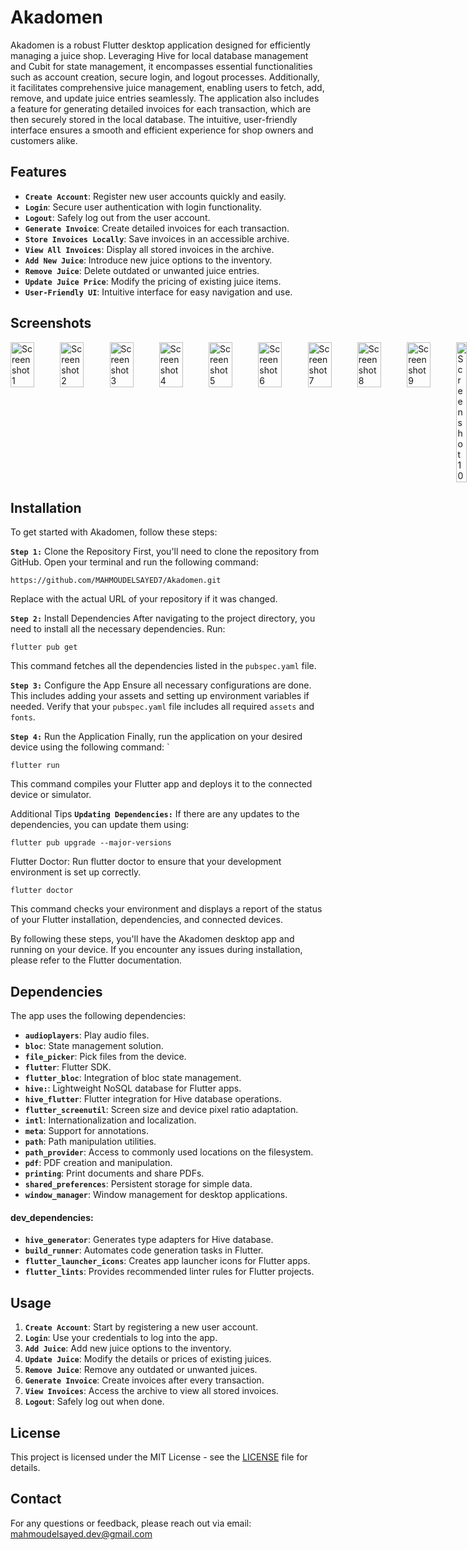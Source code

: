 # Akadomen

Akadomen is a robust Flutter desktop application designed for efficiently managing a juice shop. Leveraging Hive for local database management and Cubit for state management, it encompasses essential functionalities such as account creation, secure login, and logout processes. Additionally, it facilitates comprehensive juice management, enabling users to fetch, add, remove, and update juice entries seamlessly. The application also includes a feature for generating detailed invoices for each transaction, which are then securely stored in the local database. The intuitive, user-friendly interface ensures a smooth and efficient experience for shop owners and customers alike.

## Features

- **`Create Account`**: Register new user accounts quickly and easily.
- **`Login`**: Secure user authentication with login functionality.
- **`Logout`**: Safely log out from the user account.
- **`Generate Invoice`**: Create detailed invoices for each transaction.
- **`Store Invoices Locally`**: Save invoices in an accessible archive.
- **`View All Invoices`**: Display all stored invoices in the archive.
- **`Add New Juice`**: Introduce new juice options to the inventory.
- **`Remove Juice`**: Delete outdated or unwanted juice entries.
- **`Update Juice Price`**: Modify the pricing of existing juice items.
- **`User-Friendly UI`**: Intuitive interface for easy navigation and use.

## Screenshots
<div style="display: flex; justify-content: space-between;">
  <img src="https://github.com/user-attachments/assets/0df6f284-c9bf-49bc-83fa-ace7147b9d47" alt="Screenshot 1" style="width: 48%;"/>
  <img src="https://github.com/user-attachments/assets/0a0b87fe-f2c1-487f-a028-d71ceaa46910" alt="Screenshot 2" style="width: 48%;"/>
  <img src="https://github.com/user-attachments/assets/afbdd634-40d7-4e4f-9991-f1fadf55d540" alt="Screenshot 3" style="width: 48%;"/>
  <img src="https://github.com/user-attachments/assets/12f93f98-ec53-429e-a318-e41b507f165d" alt="Screenshot 4" style="width: 48%;"/>
  <img src="https://github.com/user-attachments/assets/89718cf6-baef-4a95-9192-da49e715b8d1" alt="Screenshot 5" style="width: 48%;"/>
  <img src="https://github.com/user-attachments/assets/417872ff-b652-476b-8a26-df83f02d4539" alt="Screenshot 6" style="width: 48%;"/>
  <img src="https://github.com/user-attachments/assets/a6394714-154e-4b41-9016-1c03c9a5e8bf" alt="Screenshot 7" style="width: 48%;"/>
  <img src="https://github.com/user-attachments/assets/037d85cf-7820-4198-ad19-8208929c090d" alt="Screenshot 8" style="width: 48%;"/>
  <img src="https://github.com/user-attachments/assets/d45bdb87-0666-4371-9313-37159ea8a146" alt="Screenshot 9" style="width: 48%;"/>
  <img src="https://github.com/user-attachments/assets/ceddde10-7ffc-4699-8680-52f4cb77e437" alt="Screenshot 10" style="width: 21%;"/>
</div>

## Installation

To get started with Akadomen, follow these steps:

**`Step 1:`** Clone the Repository
First, you'll need to clone the repository from GitHub. Open your terminal and run the following command:
```
https://github.com/MAHMOUDELSAYED7/Akadomen.git
```
Replace <repository-url> with the actual URL of your repository if it was changed.

**`Step 2:`** Install Dependencies
After navigating to the project directory, you need to install all the necessary dependencies. Run:
```
flutter pub get
```
This command fetches all the dependencies listed in the `pubspec.yaml` file.

**`Step 3:`** Configure the App
Ensure all necessary configurations are done. This includes adding your assets and setting up environment variables if needed. Verify that your `pubspec.yaml` file includes all required `assets` and `fonts`.

**`Step 4:`** Run the Application
Finally, run the application on your desired device using the following command:
`
```
flutter run
```
This command compiles your Flutter app and deploys it to the connected device or simulator.

Additional Tips
**`Updating Dependencies:`** If there are any updates to the dependencies, you can update them using:
```
flutter pub upgrade --major-versions
```
Flutter Doctor: Run flutter doctor to ensure that your development environment is set up correctly.
```
flutter doctor
```
This command checks your environment and displays a report of the status of your Flutter installation, dependencies, and connected devices.

By following these steps, you'll have the Akadomen desktop app and running on your device. If you encounter any issues during installation, please refer to the Flutter documentation.

## Dependencies

The app uses the following dependencies:

- **`audioplayers`**: Play audio files.
- **`bloc`**: State management solution.
- **`file_picker`**: Pick files from the device.
- **`flutter`**: Flutter SDK.
- **`flutter_bloc`**: Integration of bloc state management.
- **`hive:`**: Lightweight NoSQL database for Flutter apps.
- **`hive_flutter`**: Flutter integration for Hive database operations.
- **`flutter_screenutil`**: Screen size and device pixel ratio adaptation.
- **`intl`**: Internationalization and localization.
- **`meta`**: Support for annotations.
- **`path`**: Path manipulation utilities.
- **`path_provider`**: Access to commonly used locations on the filesystem.
- **`pdf`**: PDF creation and manipulation.
- **`printing`**: Print documents and share PDFs.
- **`shared_preferences`**: Persistent storage for simple data.
- **`window_manager`**: Window management for desktop applications.

#### dev_dependencies:
- **`hive_generator`**: Generates type adapters for Hive database.
- **`build_runner`**: Automates code generation tasks in Flutter.
- **`flutter_launcher_icons`**: Creates app launcher icons for Flutter apps.
- **`flutter_lints`**: Provides recommended linter rules for Flutter projects.

## Usage

1. **`Create Account`**: Start by registering a new user account.
2. **`Login`**: Use your credentials to log into the app.
3. **`Add Juice`**: Add new juice options to the inventory.
4. **`Update Juice`**: Modify the details or prices of existing juices.
5. **`Remove Juice`**: Remove any outdated or unwanted juices.
6. **`Generate Invoice`**: Create invoices after every transaction.
7. **`View Invoices`**: Access the archive to view all stored invoices.
8. **`Logout`**: Safely log out when done.

## License

This project is licensed under the MIT License - see the [LICENSE](LICENSE) file for details.

## Contact

For any questions or feedback, please reach out via email: [mahmoudelsayed.dev@gmail.com](mahmoudelsayed.dev@gmail.com)
